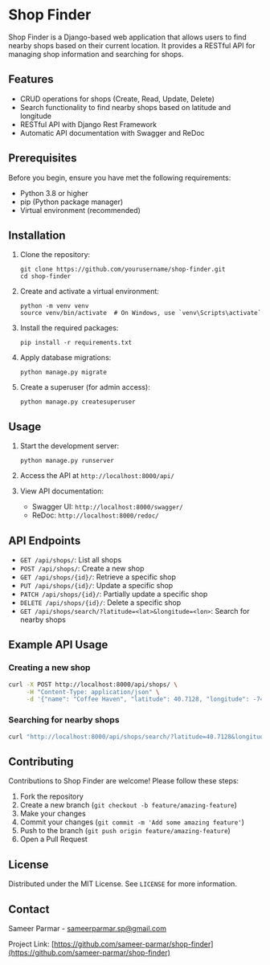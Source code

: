 # Shop Finder

Shop Finder is a Django-based web application that allows users to find nearby shops based on their current location. It provides a RESTful API for managing shop information and searching for shops.

## Features

- CRUD operations for shops (Create, Read, Update, Delete)
- Search functionality to find nearby shops based on latitude and longitude
- RESTful API with Django Rest Framework
- Automatic API documentation with Swagger and ReDoc

## Prerequisites

Before you begin, ensure you have met the following requirements:

- Python 3.8 or higher
- pip (Python package manager)
- Virtual environment (recommended)

## Installation

1. Clone the repository:
   ```
   git clone https://github.com/yourusername/shop-finder.git
   cd shop-finder
   ```

2. Create and activate a virtual environment:
   ```
   python -m venv venv
   source venv/bin/activate  # On Windows, use `venv\Scripts\activate`
   ```

3. Install the required packages:
   ```
   pip install -r requirements.txt
   ```

4. Apply database migrations:
   ```
   python manage.py migrate
   ```

5. Create a superuser (for admin access):
   ```
   python manage.py createsuperuser
   ```

## Usage

1. Start the development server:
   ```
   python manage.py runserver
   ```

2. Access the API at `http://localhost:8000/api/`

3. View API documentation:
   - Swagger UI: `http://localhost:8000/swagger/`
   - ReDoc: `http://localhost:8000/redoc/`

## API Endpoints

- `GET /api/shops/`: List all shops
- `POST /api/shops/`: Create a new shop
- `GET /api/shops/{id}/`: Retrieve a specific shop
- `PUT /api/shops/{id}/`: Update a specific shop
- `PATCH /api/shops/{id}/`: Partially update a specific shop
- `DELETE /api/shops/{id}/`: Delete a specific shop
- `GET /api/shops/search/?latitude=<lat>&longitude=<lon>`: Search for nearby shops

## Example API Usage

### Creating a new shop

```bash
curl -X POST http://localhost:8000/api/shops/ \
     -H "Content-Type: application/json" \
     -d '{"name": "Coffee Haven", "latitude": 40.7128, "longitude": -74.0060}'
```

### Searching for nearby shops

```bash
curl "http://localhost:8000/api/shops/search/?latitude=40.7128&longitude=-74.0060"
```

## Contributing

Contributions to Shop Finder are welcome! Please follow these steps:

1. Fork the repository
2. Create a new branch (`git checkout -b feature/amazing-feature`)
3. Make your changes
4. Commit your changes (`git commit -m 'Add some amazing feature'`)
5. Push to the branch (`git push origin feature/amazing-feature`)
6. Open a Pull Request

## License

Distributed under the MIT License. See `LICENSE` for more information.

## Contact

Sameer Parmar - sameerparmar.sp@gmail.com

Project Link: [https://github.com/sameer-parmar/shop-finder](https://github.com/sameer-parmar/shop-finder)
